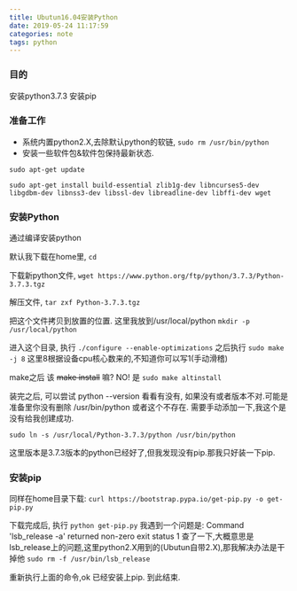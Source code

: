 ```yaml
---
title: Ubutun16.04安装Python
date: 2019-05-24 11:17:59
categories: note
tags: python
---
```


### 目的 
安装python3.7.3 
安装pip

### 准备工作
* 系统内置python2.X,去除默认python的软链, `sudo rm /usr/bin/python`
* 安装一些软件包&软件包保持最新状态. 

`sudo apt-get update` 

`sudo apt-get install build-essential zlib1g-dev libncurses5-dev libgdbm-dev libnss3-dev libssl-dev libreadline-dev libffi-dev wget`

### 安装Python 
通过编译安装python

默认我下载在home里, `cd`

下载新python文件, `wget https://www.python.org/ftp/python/3.7.3/Python-3.7.3.tgz
`

解压文件, `tar zxf Python-3.7.3.tgz`

把这个文件拷贝到放置的位置. 这里我放到/usr/local/python ` mkdir -p /usr/local/python
`

进入这个目录, 执行 `./configure --enable-optimizations`
之后执行 `sudo make -j 8`  这里8根据设备cpu核心数来的,不知道你可以写1(手动滑稽)

make之后 该 ~~make install~~ 嘛? NO! 是 `sudo make altinstall`

装完之后, 可以尝试 python --version 看看有没有, 如果没有或者版本不对.可能是准备里你没有删除 /usr/bin/python 或者这个不存在.
需要手动添加一下,我这个是没有给我创建成功. 

`sudo ln -s /usr/local/Python-3.7.3/python /usr/bin/python`

这里版本是3.7.3版本的python已经好了,但我发现没有pip.那我只好装一下pip.

### 安装pip

同样在home目录下载:
`curl https://bootstrap.pypa.io/get-pip.py -o get-pip.py`

下载完成后, 执行 `python get-pip.py` 
我遇到一个问题是: Command 'lsb_release -a' returned non-zero exit status 1
查了一下,大概意思是lsb_release上的问题,这里python2.X用到的(Ubutun自带2.X),那我解决办法是干掉他 `sudo rm -f /usr/bin/lsb_release`

重新执行上面的命令,ok 已经安装上pip. 到此结束.

